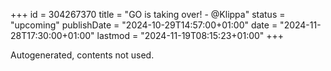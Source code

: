 +++
id = 304267370
title = "GO is taking over! - @Klippa"
status = "upcoming"
publishDate = "2024-10-29T14:57:00+01:00"
date = "2024-11-28T17:30:00+01:00"
lastmod = "2024-11-19T08:15:23+01:00"
+++

Autogenerated, contents not used.
